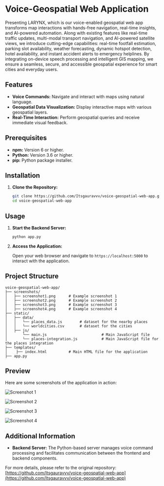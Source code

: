 # Voice-Geospatial Web Application

Presenting LARYNX, which is our voice-enabled geospatial web app transforms map interactions with hands-free navigation, real-time insights, and AI-powered automation. Along with existing features like real-time traffic updates, multi-modal transport navigation, and AI-powered satellite views, we introduce cutting-edge capabilities: real-time footfall estimation, parking slot availability, weather forecasting, dynamic hotspot detection, hotel availability, and instant accident alerts to emergency helplines. By integrating on-device speech processing and intelligent GIS mapping, we ensure a seamless, secure, and accessible geospatial experience for smart cities and everyday users.

## Features

- **Voice Commands:** Navigate and interact with maps using natural language.
- **Geospatial Data Visualization:** Display interactive maps with various geospatial layers.
- **Real-Time Interaction:** Perform geospatial queries and receive immediate visual feedback.

## Prerequisites
- **npm:** Version 6 or higher.
- **Python:** Version 3.6 or higher.
- **pip:** Python package installer.

## Installation

1. **Clone the Repository:**

   ```bash
   git clone https://github.com/Itsgauravvv/voice-geospatial-web-app.git
   cd voice-geospatial-web-app
   ```

## Usage

1. **Start the Backend Server:**

   ```bash
   python app.py
   ```

2. **Access the Application:**

   Open your web browser and navigate to `https://localhost:5000` to interact with the application.

## Project Structure

```
voice-geospatial-web-app/
├── screenshots/
│   ├── screenshot1.png      # Example screenshot 1
│   ├── screenshot2.png      # Example screenshot 2
│   ├── screenshot3.png      # Example screenshot 3
│   ├── screenshot4.png      # Example screenshot 4
├── static/
│   ├── data/
│   │   └── places_data.js        # dataset for the nearby places
│   │   └── worldcities.csv       # dataset for the cities
│   ├── js/
│       └── main.js                         # Main JavaScript file 
│       └── places-integration.js           # Main JavaScript file for the places integration
├── templates/
│    ├── index.html          # Main HTML file for the application
├── app.py
```

## Preview

Here are some screenshots of the application in action:

![Screenshot 1](hackforimpact/screenshots/screenshot1.png)

![Screenshot 2](screenshots/screenshot2.png)

![Screenshot 3](screenshots/screenshot3.png)

![Screenshot 4](screenshots/screenshot4.png)


## Additional Information
- **Backend Server:** The Python-based server manages voice command processing and facilitates communication between the frontend and backend components.

For more details, please refer to the original repository: [https://github.com/Itsgauravvv/voice-geospatial-web-app](https://github.com/Itsgauravvv/voice-geospatial-web-app)
